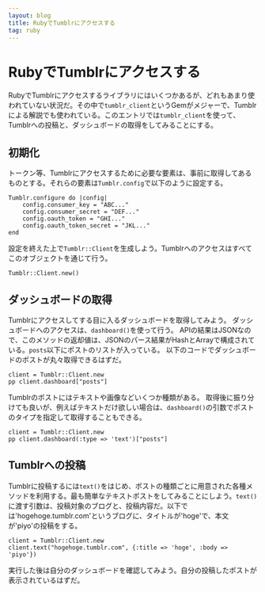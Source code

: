```yaml
---
layout: blog
title: RubyでTumblrにアクセスする
tag: ruby
---
```


# RubyでTumblrにアクセスする

RubyでTumblrにアクセスするライブラリにはいくつかあるが、どれもあまり使われていない状況だ。その中で`tumblr_client`というGemがメジャーで、Tumblrによる解説でも使われている。このエントリでは`tumblr_client`を使って、Tumblrへの投稿と、ダッシュボードの取得をしてみることにする。

## 初期化

トークン等、Tumblrにアクセスするために必要な要素は、事前に取得してあるものとする。それらの要素は`Tumblr.config`で以下のように設定する。

~~~~
Tumblr.configure do |config|
	config.consumer_key = "ABC..."
	config.consumer_secret = "DEF..."
	config.oauth_token = "GHI..."
	config.oauth_token_secret = "JKL..."
end
~~~~

設定を終えた上で`Tumblr::Client`を生成しよう。Tumblrへのアクセスはすべてこのオブジェクトを通じて行う。

~~~~
Tumblr::Client.new()
~~~~

## ダッシュボードの取得

Tumblrにアクセスしてする目に入るダッシュボードを取得してみよう。
ダッシュボードへのアクセスは、`dashboard()`を使って行う。
APIの結果はJSONなので、このメソッドの返却値は、JSONのパース結果がHashとArrayで構成されている。`posts`以下にポストのリストが入っている。
以下のコードでダッシュボードのポストが丸々取得できるはずだ。

~~~~
client = Tumblr::Client.new
pp client.dashboard["posts"]
~~~~

Tumblrのポストにはテキストや画像などいくつか種類がある。
取得後に振り分けても良いが、例えばテキストだけ欲しい場合は、`dashboard()`の引数でポストのタイプを指定して取得することもできる。

~~~~
client = Tumblr::Client.new
pp client.dashboard(:type => 'text')["posts"]
~~~~

## Tumblrへの投稿

Tumblrに投稿するには`text()`をはじめ、ポストの種類ごとに用意された各種メソッドを利用する。最も簡単なテキストポストをしてみることにしよう。`text()`に渡す引数は、投稿対象のブログと、投稿内容だ。以下では'hogehoge.tumblr.com'というブログに、タイトルが'hoge'で、本文が'piyo'の投稿をする。

~~~~
client = Tumblr::Client.new
client.text("hogehoge.tumblr.com", {:title => 'hoge', :body => 'piyo'})
~~~~

実行した後は自分のダッシュボードを確認してみよう。自分の投稿したポストが表示されているはずだ。
